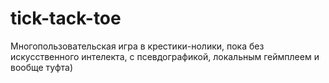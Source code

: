 tick-tack-toe
=============
Многопользовательская игра в крестики-нолики, пока без искусственного интелекта, с псевдографикой, локальным геймплеем и вообще туфта)
